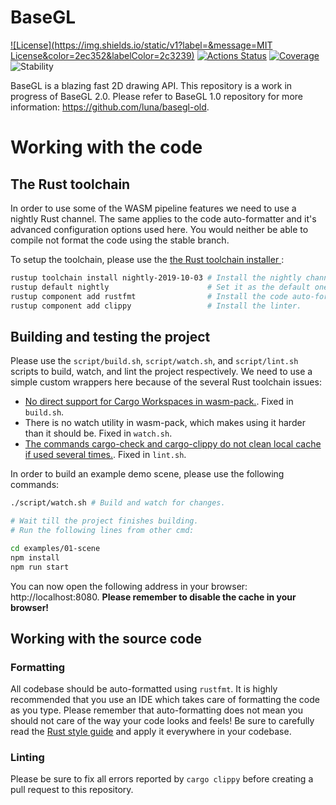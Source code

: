 # BaseGL

[![License](https://img.shields.io/static/v1?label=&message=MIT License&color=2ec352&labelColor=2c3239)](https://github.com/luna/basegl/blob/master/LICENSE) [![Actions Status](https://github.com/luna/basegl/workflows/Build%20%28MacOS%2C%20Linux%2C%20Windows%29/badge.svg)](https://github.com/luna/basegl/actions) [![Coverage](https://img.shields.io/codecov/c/github/luna/basegl?label=Coverage&labelColor=2c3239)](https://codecov.io/gh/luna/basegl/branch/master) 
![Stability](https://img.shields.io/static/v1?label=Stability&message=Unstable&color=d52229&labelColor=2c3239)

BaseGL is a blazing fast 2D drawing API. This repository is a work in progress
of BaseGL 2.0. Please refer to BaseGL 1.0 repository for more information:
https://github.com/luna/basegl-old.

# Working with the code

## The Rust toolchain 

In order to use some of the WASM pipeline features we need to use a nightly Rust
channel. The same applies to the code auto-formatter and it's advanced
configuration options used here. You would neither be able to compile not format
the code using the stable branch. 

To setup the toolchain, please use the [the Rust toolchain installer
](https://rustup.rs/):

```bash
rustup toolchain install nightly-2019-10-03 # Install the nightly channel.
rustup default nightly                      # Set it as the default one.
rustup component add rustfmt                # Install the code auto-formatter.
rustup component add clippy                 # Install the linter.
```

## Building and testing the project

Please use the `script/build.sh`, `script/watch.sh`, and `script/lint.sh`
scripts to build, watch, and lint the project respectively. We need to use a
simple custom wrappers here because of the several Rust toolchain issues:

- [No direct support for Cargo Workspaces in
wasm-pack.](https://github.com/rustwasm/wasm-pack/issues/642). Fixed in
`build.sh`. 
- There is no watch utility in wasm-pack, which makes using it harder than it
should be. Fixed in `watch.sh`.
- [The commands cargo-check and cargo-clippy do not clean local cache if used
several times.](https://github.com/rust-lang/cargo/issues/6986). Fixed in
`lint.sh`.

In order to build an example demo scene, please use the following commands:

```bash
./script/watch.sh # Build and watch for changes.

# Wait till the project finishes building.
# Run the following lines from other cmd:

cd examples/01-scene
npm install
npm run start
```

You can now open the following address in your browser: http://localhost:8080.
**Please remember to disable the cache in your browser!**

## Working with the source code

### Formatting

All codebase should be auto-formatted using `rustfmt`. It is highly recommended
that you use an IDE which takes care of formatting the code as you type. Please
remember that auto-formatting does not mean you should not care of the way your
code looks and feels! Be sure to carefully read the [Rust style
guide](https://github.com/luna/enso/blob/master/doc/rust-style-guide.md) and
apply it everywhere in your codebase.


### Linting 

Please be sure to fix all errors reported by `cargo clippy` before creating a
pull request to this repository.

